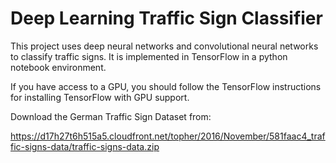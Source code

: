 # Deep Learning Traffic Sign Classifier
This project uses deep neural networks and convolutional neural networks to classify traffic signs. It is implemented in TensorFlow in a python notebook environment.

If you have access to a GPU, you should follow the TensorFlow instructions for installing TensorFlow with GPU support.

Download the German Traffic Sign Dataset from:

https://d17h27t6h515a5.cloudfront.net/topher/2016/November/581faac4_traffic-signs-data/traffic-signs-data.zip

